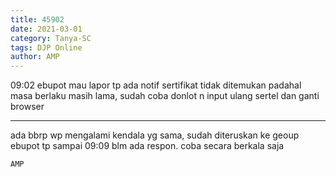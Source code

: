 ```yaml
---
title: 45902
date: 2021-03-01
category: Tanya-SC
tags: DJP Online
author: AMP
---
```


09:02 ebupot mau lapor tp ada notif sertifikat tidak ditemukan padahal masa berlaku masih lama, sudah coba donlot n input ulang sertel dan ganti browser

---

ada bbrp wp mengalami kendala yg sama, sudah diteruskan ke geoup ebupot tp sampai 09:09 blm ada respon. coba secara berkala saja

`AMP`
